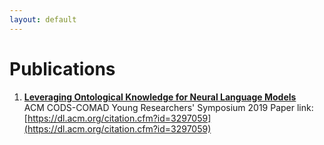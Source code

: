 ```yaml
---
layout: default
---
```


# Publications

1. **[Leveraging Ontological Knowledge for Neural Language Models](paper_abstract)**<br/>
ACM CODS-COMAD Young Researchers' Symposium 2019
Paper link: [https://dl.acm.org/citation.cfm?id=3297059](https://dl.acm.org/citation.cfm?id=3297059)
